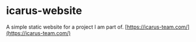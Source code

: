 # icarus-website
A simple static website for a project I am part of.
[https://icarus-team.com/](https://icarus-team.com/)
